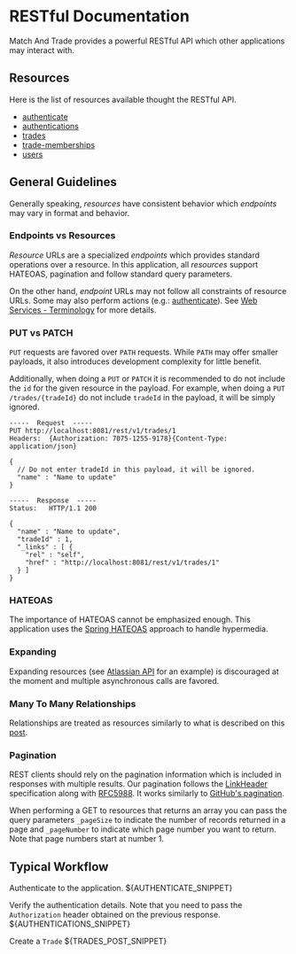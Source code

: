 RESTful Documentation
=====================
Match And Trade provides a powerful RESTful API which other applications may interact with.

Resources
---------
Here is the list of resources available thought the RESTful API.

* [authenticate][1]
* [authentications][2]
* [trades][3]
* [trade-memberships][12]
* [users][4]

General Guidelines
------------------
Generally speaking, _resources_ have consistent behavior which _endpoints_ may vary in format and behavior.

### Endpoints vs Resources
_Resource_ URLs are a specialized _endpoints_ which provides standard operations over a resource. In this application, all _resources_ support HATEOAS, pagination and follow standard query parameters.

On the other hand, _endpoint_ URLs may not follow all constraints of resource URLs. Some may also perform actions (e.g.: [authenticate][1]). See [Web Services - Terminology][5] for more details.

### PUT vs PATCH
`PUT` requests are favored over `PATH` requests. While `PATH` may offer smaller payloads, it also introduces development complexity for little benefit.

Additionally, when doing a `PUT` or `PATCH` it is recommended to do not include the `id` for the given resource in the payload. For example, when doing a `PUT /trades/{tradeId}` do not include `tradeId` in the payload, it will be simply ignored.

```
-----  Request  -----
PUT http://localhost:8081/rest/v1/trades/1
Headers:  {Authorization: 7075-1255-9178}{Content-Type: application/json}

{
  // Do not enter tradeId in this payload, it will be ignored.
  "name" : "Name to update"
}

-----  Response  -----
Status:   HTTP/1.1 200 

{
  "name" : "Name to update",
  "tradeId" : 1,
  "_links" : [ {
    "rel" : "self",
    "href" : "http://localhost:8081/rest/v1/trades/1"
  } ]
}
```


### HATEOAS
The importance of HATEOAS cannot be emphasized enough. This application uses the [Spring HATEOAS][8] approach to handle hypermedia.

### Expanding
Expanding resources (see [Atlassian API][7] for an example) is discouraged at the moment and multiple asynchronous calls are favored.

### Many To Many Relationships
Relationships are treated as resources similarly to what is described on this [post][6].

### Pagination
REST clients should rely on the pagination information which is included in responses with multiple results. Our pagination follows the [LinkHeader][10] specification along with [RFC5988][11]. It works similarly to [GitHub's pagination][9].

When performing a GET to resources that returns an array you can pass the query parameters `_pageSize` to indicate the number of records returned in a page and `_pageNumber` to indicate which page number you want to return. Note that page numbers start at number 1.

Typical Workflow
----------------
Authenticate to the application.
${AUTHENTICATE_SNIPPET}

Verify the authentication details. Note that you need to pass the `Authorization` header obtained on the previous response. 
${AUTHENTICATIONS_SNIPPET}

Create a `Trade`
${TRADES_POST_SNIPPET}


[1]: rest/authenticate.md
[2]: rest/authentications.md
[3]: rest/trades.md
[4]: rest/users.md
[5]: https://www.w3.org/TR/2011/REC-ws-metadata-exchange-20111213/#terms
[6]: https://rafaelsantosbra.wordpress.com/2016/10/18/many-to-many-relationships-for-rest-api-with-a-relationship-attribute/ "REST API Many to Many relationship"
[7]: https://developer.atlassian.com/confdev/confluence-server-rest-api/expansions-in-the-rest-api "Atlassian Developers - Expansions in the REST API"
[8]: https://spring.io/understanding/HATEOAS "Spring HATEOAS"
[9]: https://developer.github.com/guides/traversing-with-pagination/ "GitHub Pagination"
[10]: https://www.w3.org/wiki/LinkHeader "LinkHeader Specification"
[11]: http://www.rfc-editor.org/rfc/rfc5988.txt "rfc5988"
[12]: rest/trade-memberships.md